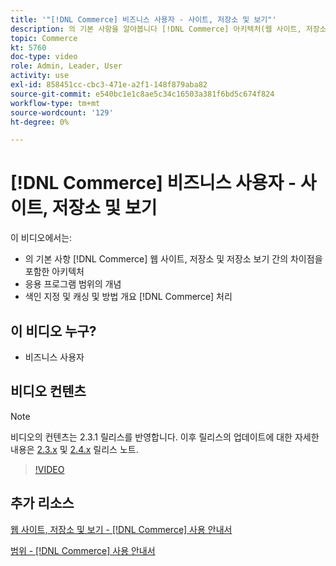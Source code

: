 ```yaml
---
title: '"[!DNL Commerce] 비즈니스 사용자 - 사이트, 저장소 및 보기"'
description: 의 기본 사항을 알아봅니다 [!DNL Commerce] 아키텍처(웹 사이트, 저장소, 저장소 보기 및 응용 프로그램 범위 간의 차이점을 포함). 색인 지정 및 캐싱을 이해합니다.
topic: Commerce
kt: 5760
doc-type: video
role: Admin, Leader, User
activity: use
exl-id: 858451cc-cbc3-471e-a2f1-148f879aba82
source-git-commit: e540bc1e1c8ae5c34c16503a381f6bd5c674f824
workflow-type: tm+mt
source-wordcount: '129'
ht-degree: 0%

---
```


# [!DNL Commerce] 비즈니스 사용자 - 사이트, 저장소 및 보기

이 비디오에서는:

- 의 기본 사항 [!DNL Commerce] 웹 사이트, 저장소 및 저장소 보기 간의 차이점을 포함한 아키텍처
- 응용 프로그램 범위의 개념
- 색인 지정 및 캐싱 및 방법 개요 [!DNL Commerce] 처리

## 이 비디오 누구?

- 비즈니스 사용자

## 비디오 컨텐츠

>[!NOTE]
>
>비디오의 컨텐츠는 2.3.1 릴리스를 반영합니다. 이후 릴리스의 업데이트에 대한 자세한 내용은 [ 2.3.x](https://devdocs.magento.com/guides/v2.3/release-notes/bk-release-notes.html) 및 [2.4.x](https://devdocs.magento.com/guides/v2.4/release-notes/bk-release-notes.html) 릴리스 노트.

>[!VIDEO](https://video.tv.adobe.com/v/35945?quality=12&learn=on)

## 추가 리소스

[웹 사이트, 저장소 및 보기 - [!DNL Commerce] 사용 안내서](https://docs.magento.com/user-guide/stores/websites-stores-views.html)

[범위 - [!DNL Commerce] 사용 안내서](https://docs.magento.com/user-guide/configuration/scope.html)

